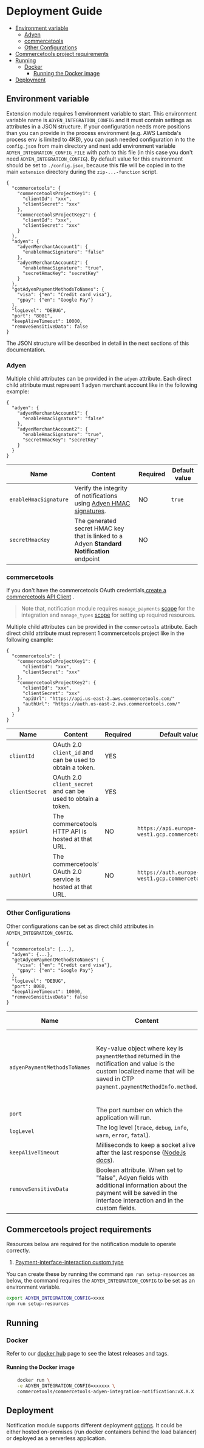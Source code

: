 # Deployment Guide

<!-- START doctoc generated TOC please keep comment here to allow auto update -->
<!-- DON'T EDIT THIS SECTION, INSTEAD RE-RUN doctoc TO UPDATE -->

- [Environment variable](#environment-variable)
  - [Adyen](#adyen)
  - [commercetools](#commercetools)
  - [Other Configurations](#other-configurations)
- [Commercetools project requirements](#commercetools-project-requirements)
- [Running](#running)
  - [Docker](#docker)
    - [Running the Docker image](#running-the-docker-image)
- [Deployment](#deployment)

<!-- END doctoc generated TOC please keep comment here to allow auto update -->

## Environment variable

Extension module requires 1 environment variable to start. This environment variable name is `ADYEN_INTEGRATION_CONFIG` and it must contain settings as attributes in a JSON structure. If your configuration needs more positions than you can provide in the process environment (e.g. AWS Lambda's process env is limited to 4KB), you can push needed configuration in to the `config.json` from main directory and next add environment variable `ADYEN_INTEGRATION_CONFIG_FILE` with path to this file (in this case you don't need `ADYEN_INTEGRATION_CONFIG`). By default value for this environment should be set to `./config.json`, because this file will be copied in to the main `extension` directory during the `zip-...-function` script.

```
{
  "commercetools": {
    "commercetoolsProjectKey1": {
      "clientId": "xxx",
      "clientSecret": "xxx"
    },
    "commercetoolsProjectKey2": {
      "clientId": "xxx",
      "clientSecret": "xxx"
    }
  },
  "adyen": {
    "adyenMerchantAccount1": {
      "enableHmacSignature": "false"
    },
    "adyenMerchantAccount2": {
      "enableHmacSignature": "true",
      "secretHmacKey": "secretKey"
    }
  },
  "getAdyenPaymentMethodsToNames": {
    "visa": {"en": "Credit card visa"},
    "gpay": {"en": "Google Pay"}
  },
  "logLevel": "DEBUG",
  "port": "8081",
  "keepAliveTimeout": 10000,
  "removeSensitiveData": false
}
```

The JSON structure will be described in detail in the next sections of this documentation.

### Adyen

Multiple child attributes can be provided in the `adyen` attribute. Each direct child attribute must represent 1 adyen
merchant account like in the following example:

```
{
  "adyen": {
    "adyenMerchantAccount1": {
      "enableHmacSignature": "false"
    },
    "adyenMerchantAccount2": {
      "enableHmacSignature": "true",
      "secretHmacKey": "secretKey"
    }
  }
}
```

| Name                  | Content                                                                                                                                            | Required | Default value |
| --------------------- | -------------------------------------------------------------------------------------------------------------------------------------------------- | -------- | ------------- |
| `enableHmacSignature` | Verify the integrity of notifications using [Adyen HMAC signatures](https://docs.adyen.com/development-resources/webhooks/verify-hmac-signatures). | NO       | `true`        |
| `secretHmacKey`       | The generated secret HMAC key that is linked to a Adyen **Standard Notification** endpoint                                                         | NO       |               |

### commercetools

If you don't have the commercetools OAuth
credentials,[create a commercetools API Client](https://docs.commercetools.com/getting-started.html#create-an-api-client)
.

> Note that, notification module requires `manage_payments` [scope](https://docs.commercetools.com/http-api-scopes) for the integration and `manage_types` [scope](https://docs.commercetools.com/http-api-scopes) for setting up required resources.

Multiple child attributes can be provided in the `commercetools` attribute. Each direct child attribute must represent 1 commercetools project like in the following example:

```
{
  "commercetools": {
    "commercetoolsProjectKey1": {
      "clientId": "xxx",
      "clientSecret": "xxx"
    },
    "commercetoolsProjectKey2": {
      "clientId": "xxx",
      "clientSecret": "xxx"
      "apiUrl": "https://api.us-east-2.aws.commercetools.com/"
      "authUrl": "https://auth.us-east-2.aws.commercetools.com/"
    }
  }
}
```

| Name           | Content                                                      | Required | Default value                                     |
| -------------- | ------------------------------------------------------------ | -------- | ------------------------------------------------- |
| `clientId`     | OAuth 2.0 `client_id` and can be used to obtain a token.     | YES      |                                                   |
| `clientSecret` | OAuth 2.0 `client_secret` and can be used to obtain a token. | YES      |                                                   |
| `apiUrl`       | The commercetools HTTP API is hosted at that URL.            | NO       | `https://api.europe-west1.gcp.commercetools.com`  |
| `authUrl`      | The commercetools’ OAuth 2.0 service is hosted at that URL.  | NO       | `https://auth.europe-west1.gcp.commercetools.com` |

### Other Configurations

Other configurations can be set as direct child attributes in `ADYEN_INTEGRATION_CONFIG`.

```
{
  "commercetools": {...},
  "adyen": {...},
  "getAdyenPaymentMethodsToNames": {
    "visa": {"en": "Credit card visa"},
    "gpay": {"en": "Google Pay"}
  },
  "logLevel": "DEBUG",
  "port": 8080,
  "keepAliveTimeout": 10000,
  "removeSensitiveData": false
}
```

| Name                         | Content                                                                                                                                                                         | Required | Default value                                                                                         |
| ---------------------------- | ------------------------------------------------------------------------------------------------------------------------------------------------------------------------------- | -------- | ----------------------------------------------------------------------------------------------------- |
| `adyenPaymentMethodsToNames` | Key-value object where key is `paymentMethod` returned in the notification and value is the custom localized name that will be saved in CTP `payment.paymentMethodInfo.method`. | NO       | `{scheme: {en: 'Credit Card'}, pp: {en: 'PayPal'}, klarna: {en: 'Klarna'}, gpay: {en: 'Google Pay'}}` |
| `port`                       | The port number on which the application will run.                                                                                                                              | NO       | 443                                                                                                   |
| `logLevel`                   | The log level (`trace`, `debug`, `info`, `warn`, `error`, `fatal`).                                                                                                             | NO       | `info`                                                                                                |
| `keepAliveTimeout`           | Milliseconds to keep a socket alive after the last response ([Node.js docs](https://nodejs.org/dist/latest/docs/api/http.html#http_server_keepalivetimeout)).                   | NO       | Node.js default (5 seconds)                                                                           |
| `removeSensitiveData`        | Boolean attribute. When set to "false", Adyen fields with additional information about the payment will be saved in the interface interaction and in the custom fields.         | NO       | true                                                                                                  |

## Commercetools project requirements

Resources below are required for the notification module to operate correctly.

1. [Payment-interface-interaction custom type](../resources/payment-interface-interaction-type.json)

You can create these by running the command `npm run setup-resources` as below, the command requires the `ADYEN_INTEGRATION_CONFIG` to be set as an environment variable.

```bash
export ADYEN_INTEGRATION_CONFIG=xxxx
npm run setup-resources
```

## Running

### Docker

Refer to our [docker hub](https://hub.docker.com/r/commercetools/commercetools-adyen-integration-notification/tags) page
to see the latest releases and tags.

#### Running the Docker image

```bash
    docker run \
    -e ADYEN_INTEGRATION_CONFIG=xxxxxx \
    commercetools/commercetools-adyen-integration-notification:vX.X.X
```

## Deployment

Notification module supports different deployment [options](/deployment-examples). It could be either hosted
on-premises (run docker containers behind the load balancer) or deployed as a serverless application.
